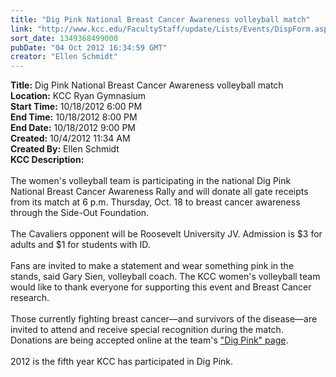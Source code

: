 ```yaml
---
title: "Dig Pink National Breast Cancer Awareness volleyball match"
link: "http://www.kcc.edu/FacultyStaff/update/Lists/Events/DispForm.aspx?ID=309"
sort_date: 1349368499000
pubDate: "04 Oct 2012 16:34:59 GMT"
creator: "Ellen Schmidt"
---
```


<div><b>Title:</b> Dig Pink National Breast Cancer Awareness volleyball match</div>
<div><b>Location:</b> KCC Ryan Gymnasium</div>
<div><b>Start Time:</b> 10/18/2012 6:00 PM</div>
<div><b>End Time:</b> 10/18/2012 8:00 PM</div>
<div><b>End Date:</b> 10/18/2012 9:00 PM</div>
<div><b>Created:</b> 10/4/2012 11:34 AM</div>
<div><b>Created By:</b> Ellen Schmidt</div>
<div><b>KCC Description:</b> <div class=ExternalClass65354E5E6EC34D0CA8BB1AE5A20FEB64>
<div> </div>
<div>The women's volleyball team is participating in the national Dig Pink National Breast Cancer Awareness Rally and will donate all gate receipts from its match at 6 p.m. Thursday, Oct. 18 to breast cancer awareness through the Side-Out Foundation.</div>
<div><br>The Cavaliers opponent will be Roosevelt University JV. Admission is $3 for adults and $1 for students with ID.</div>
<div><br>Fans are invited to make a statement and wear something pink in the stands, said Gary Sien, volleyball coach. The KCC women's volleyball team would like to thank everyone for supporting this event and Breast Cancer research.</div>
<div><br>Those currently fighting breast cancer—and survivors of the disease—are invited to attend and receive special recognition during the match. Donations are being accepted online at the team's <a href="http://www.side-out.org/application/ous/fundraising_page/2944">&quot;Dig Pink&quot; page</a>.</div>
<div><br>2012 is the fifth year KCC has participated in Dig Pink. </div>
<div> </div>
<div><br> </div></div></div>
